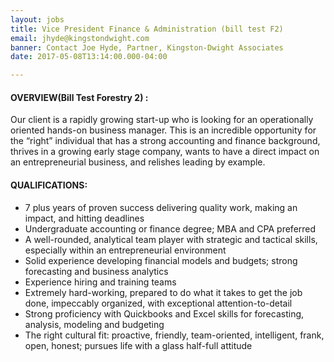 ```yaml
---
layout: jobs
title: Vice President Finance & Administration (bill test F2)
email: jhyde@kingstondwight.com
banner: Contact Joe Hyde, Partner, Kingston-Dwight Associates
date: 2017-05-08T13:14:00.000-04:00

---
```

#### OVERVIEW(Bill Test Forestry 2) :

Our client is a rapidly growing start-up who is looking for an operationally oriented hands-on business manager. This is an incredible opportunity for the “right” individual that has a strong accounting and finance background, thrives in a growing early stage company, wants to have a direct impact on an entrepreneurial business, and relishes leading by example.

#### QUALIFICATIONS:

* 7 plus years of proven success delivering quality work, making an impact, and hitting deadlines
* Undergraduate accounting or finance degree; MBA and CPA preferred
* A well-rounded, analytical team player with  strategic and tactical skills, especially within an entrepreneurial environment
* Solid experience developing financial models and budgets; strong forecasting and business analytics
* Experience hiring and training teams
* Extremely hard-working, prepared to do what it takes to get the job done, impeccably organized, with exceptional attention-to-detail
* Strong proficiency with Quickbooks and Excel skills for forecasting, analysis, modeling and budgeting
* The right cultural fit: proactive, friendly, team-oriented, intelligent, frank, open, honest; pursues life with a glass half-full attitude